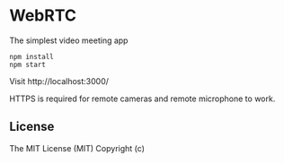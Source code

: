 # WebRTC

The simplest video meeting app

```
npm install
npm start
```   

Visit http://localhost:3000/  

HTTPS is required for remote cameras and remote microphone to work. 

## License

The MIT License (MIT) Copyright (c)
